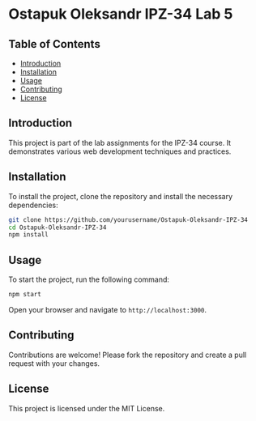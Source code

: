 # Ostapuk Oleksandr IPZ-34 Lab 5

## Table of Contents
- [Introduction](#introduction)
- [Installation](#installation)
- [Usage](#usage)
- [Contributing](#contributing)
- [License](#license)

## Introduction
This project is part of the lab assignments for the IPZ-34 course. It demonstrates various web development techniques and practices.

## Installation
To install the project, clone the repository and install the necessary dependencies:
```bash
git clone https://github.com/yourusername/Ostapuk-Oleksandr-IPZ-34
cd Ostapuk-Oleksandr-IPZ-34
npm install
```

## Usage
To start the project, run the following command:
```bash
npm start
```
Open your browser and navigate to `http://localhost:3000`.

## Contributing
Contributions are welcome! Please fork the repository and create a pull request with your changes.

## License
This project is licensed under the MIT License.

